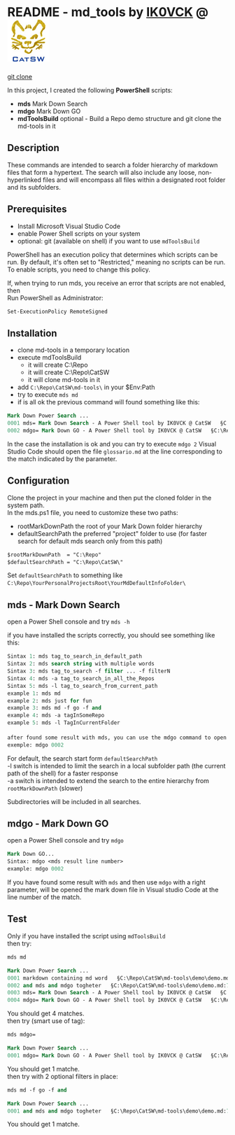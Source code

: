 # README - md_tools by [IK0VCK](https://www.qrz.com/db/IK0VCK) @ ![CatSW](./Img/CatSW.png)

[git clone](https://github.com/CatSW/md-tools.git)

In this project, I created the following **PowerShell** scripts: 

- **mds** Mark Down Search
- **mdgo** Mark Down GO
- **mdToolsBuild** optional - Build a Repo demo structure and git clone the md-tools in it

## Description

These commands are intended to search a folder hierarchy of markdown files that form a hypertext. The search will also include any loose, non-hyperlinked files and will encompass all files within a designated root folder and its subfolders.  

## Prerequisites

- Install Microsoft Visual Studio Code
- enable Power Shell scripts on your system
- optional: git (available on shell) if you want to use `mdToolsBuild`

PowerShell has an execution policy that determines which scripts can be run. By default, it's often set to "Restricted," meaning no scripts can be run. To enable scripts, you need to change this policy.

If, when trying to run mds, you receive an error that scripts are not enabled, then  
Run PowerShell as Administrator:

```ps
Set-ExecutionPolicy RemoteSigned
```

## Installation

- clone md-tools in a temporary location
- execute mdToolsBuild 
  - it will create C:\Repo
  - it will create C:\Repo\CatSW
  - it will clone md-tools in it
- add `C:\Repo\CatSW\md-tools\` in your $Env:Path
- try to execute `mds md`
- if is all ok the previous command will found something like this:

```ps
Mark Down Power Search ...
0001 mds= Mark Down Search - A Power Shell tool by IK0VCK @ CatSW   §C:\Repo\CatSW\md-tools\demo\glossario.md:5
0002 mdgo= Mark Down GO - A Power Shell tool by IK0VCK @ CatSW   §C:\Repo\CatSW\md-tools\demo\glossario.md:6
```

In the case the installation is ok and you can try to execute `mdgo 2`
Visual Studio Code should open the file `glossario.md` at the line corresponding to the match indicated by the parameter.

## Configuration

Clone the project in your machine and then put the cloned folder in the system path.
<br>
In the mds.ps1 file, you need to customize these two paths:
- rootMarkDownPath the root of your Mark Down folder hierarchy
- defaultSearchPath the preferred "project" folder to use (for faster search for default mds search only from this path)

```ps
$rootMarkDownPath  = "C:\Repo" 
$defaultSearchPath = "C:\Repo\CatSW\"
```

Set `defaultSearchPath` to something like `C:\Repo\YourPersonalProjectsRoot\YourMdDefaultInfoFolder\`

## mds - Mark Down Search

open a Power Shell console and try `mds -h`

if you have installed the scripts correctly, you should see something like this:

```ps
Sintax 1: mds tag_to_search_in_default_path
Sintax 2: mds search string with multiple words
Sintax 3: mds tag_to_search -f filter ... -f filterN
Sintax 4: mds -a tag_to_search_in_all_the_Repos
Sintax 5: mds -l tag_to_search_from_current_path
example 1: mds md
example 2: mds just for fun
example 3: mds md -f go -f and
example 4: mds -a tagInSomeRepo
example 5: mds -l TagInCurrentFolder

after found some result with mds, you can use the mdgo command to open Visual Studio Code on the line of the match.
exemple: mdgo 0002
```

For default, the search start form `defaultSearchPath`  
-l switch is intended to limit the search in a local subfolder path (the current path of the shell) for a faster response  
-a switch is intended to extend the search to the entire hierarchy from `rootMarkDownPath` (slower)

Subdirectories will be included in all searches.

## mdgo - Mark Down GO

open a Power Shell console and try `mdgo`

```ps
Mark Down GO...
Sintax: mdgo <mds result line number>
example: mdgo 0002
```

If you have found some result with `mds` and then use `mdgo` with a right parameter, will be opened the mark down file in Visual studio Code at the line number of the match.

## Test

Only if you have installed the script using `mdToolsBuild`  
then try:

```ps
mds md
```

```ps
Mark Down Power Search ...
0001 markdown containing md word   §C:\Repo\CatSW\md-tools\demo\demo.md:3
0002 and mds and mdgo togheter   §C:\Repo\CatSW\md-tools\demo\demo.md:7
0003 mds= Mark Down Search - A Power Shell tool by IK0VCK @ CatSW   §C:\Repo\CatSW\md-tools\demo\glossario.md:5
0004 mdgo= Mark Down GO - A Power Shell tool by IK0VCK @ CatSW   §C:\Repo\CatSW\md-tools\demo\glossario.md:6
```

You should get 4 matches.  
then try (smart use of tag):

```ps
mds mdgo=
```

```ps
Mark Down Power Search ...
0001 mdgo= Mark Down GO - A Power Shell tool by IK0VCK @ CatSW   §C:\Repo\CatSW\md-tools\demo\glossario.md:6 
```

You should get 1 matche.  
then try with 2 optional filters in place:

```ps
mds md -f go -f and
```

```ps
Mark Down Power Search ...
0001 and mds and mdgo togheter   §C:\Repo\CatSW\md-tools\demo\demo.md:7
```
You should get 1 matche.  